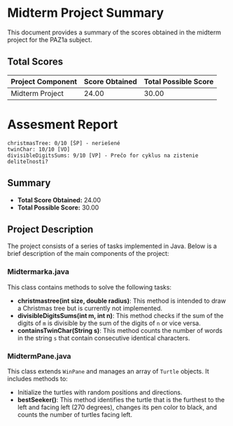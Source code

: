 # Midterm Project Summary

This document provides a summary of the scores obtained in the midterm project for the PAZ1a subject.

## Total Scores

| Project Component | Score Obtained | Total Possible Score |
| ----------------- | -------------- | -------------------- |
| Midterm Project   | 24.00          | 30.00                |

# Assesment Report

```
christmasTree: 0/10 [ŠP] - neriešené
twinChar: 10/10 [VO]
divisibleDigitsSums: 9/10 [VP] - Prečo for cyklus na zistenie deliteľnosti?
```

## Summary

- **Total Score Obtained:** 24.00
- **Total Possible Score:** 30.00

## Project Description

The project consists of a series of tasks implemented in Java. Below is a brief description of the main components of the project:

### Midtermarka.java

This class contains methods to solve the following tasks:

- **christmastree(int size, double radius)**: This method is intended to draw a Christmas tree but is currently not implemented.
- **divisibleDigitsSums(int m, int n)**: This method checks if the sum of the digits of `m` is divisible by the sum of the digits of `n` or vice versa.
- **containsTwinChar(String s)**: This method counts the number of words in the string `s` that contain consecutive identical characters.

### MidtermPane.java

This class extends `WinPane` and manages an array of `Turtle` objects. It includes methods to:

- Initialize the turtles with random positions and directions.
- **bestSeeker()**: This method identifies the turtle that is the furthest to the left and facing left (270 degrees), changes its pen color to black, and counts the number of turtles facing left.
